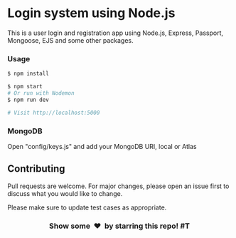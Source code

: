 # Login system using Node.js

This is a user login and registration app using Node.js, Express, Passport, Mongoose, EJS and some other packages.


### Usage

```sh
$ npm install
```

```sh
$ npm start
# Or run with Nodemon
$ npm run dev

# Visit http://localhost:5000
```

### MongoDB

Open "config/keys.js" and add your MongoDB URI, local or Atlas

## Contributing
Pull requests are welcome. For major changes, please open an issue first to discuss what you would like to change.

Please make sure to update test cases as appropriate.


<h3 align="center">Show some &nbsp;❤️&nbsp; by starring this repo! #T </h3>
